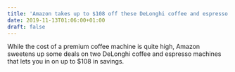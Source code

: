 ```yaml
---
title: 'Amazon takes up to $108 off these DeLonghi coffee and espresso machines'
date: 2019-11-13T01:06:00+01:00
draft: false
---
```


While the cost of a premium coffee machine is quite high, Amazon sweetens up some deals on two DeLonghi coffee and espresso machines that lets you in on up to $108 in savings.